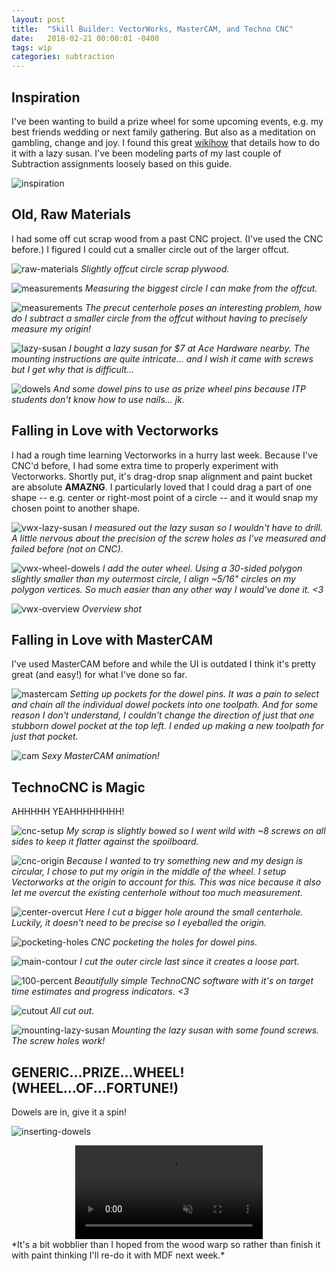 ```yaml
---
layout: post
title:  "Skill Builder: VectorWorks, MasterCAM, and Techno CNC"
date:   2018-02-21 00:00:01 -0400
tags: wip
categories: subtraction
---
```


## Inspiration

I've been wanting to build a prize wheel for some upcoming events, e.g. my best friends wedding or next family gathering. But also as a meditation on gambling, change and joy. I found this great [wikihow](https://www.wikihow.com/Make-a-Prize-Wheel) that details how to do it with a lazy susan. I've been modeling parts of my last couple of Subtraction assignments loosely based on this guide.

![inspiration](/assets/img/subtraction/techno-cnc/00-inspiration.png)

## Old, Raw Materials

I had some off cut scrap wood from a past CNC project. (I've used the CNC before.) I figured I could cut a smaller circle out of the larger offcut.

![raw-materials](/assets/img/subtraction/techno-cnc/00-raw-materials.jpg)
*Slightly offcut circle scrap plywood.*

![measurements](/assets/img/subtraction/techno-cnc/01-measurements.jpg)
*Measuring the biggest circle I can make from the offcut.*

![measurements](/assets/img/subtraction/techno-cnc/02-measurements.jpg)
*The precut centerhole poses an interesting problem, how do I subtract a smaller circle from the offcut without having to precisely measure my origin!*

![lazy-susan](/assets/img/subtraction/techno-cnc/03-lazy-susan.jpg)
*I bought a lazy susan for $7 at Ace Hardware nearby. The mounting instructions are quite intricate... and I wish it came with screws but I get why that is difficult...*

![dowels](/assets/img/subtraction/techno-cnc/04-dowels.jpg)
*And some dowel pins to use as prize wheel pins because ITP students don't know how to use nails... jk.*

## Falling in Love with Vectorworks

I had a rough time learning Vectorworks in a hurry last week. Because I've CNC'd before, I had some extra time to properly experiment with Vectorworks. Shortly put, it's drag-drop snap alignment and paint bucket are absolute **AMAZNG**. I particularly loved that I could drag a part of one shape -- e.g. center or right-most point of a circle -- and it would snap my chosen point to another shape.

![vwx-lazy-susan](/assets/img/subtraction/techno-cnc/10-vwx-lazy-susan.png)
*I measured out the lazy susan so I wouldn't have to drill. A little nervous about the precision of the screw holes as I've measured and failed before (not on CNC).*

![vwx-wheel-dowels](/assets/img/subtraction/techno-cnc/11-vwx-wheel-dowels.png)
*I add the outer wheel. Using a 30-sided polygon slightly smaller than my outermost circle, I align ~5/16" circles on my polygon vertices. So much easier than any other way I would've done it. <3*

![vwx-overview](/assets/img/subtraction/techno-cnc/12-vwx-overview.png)
*Overview shot*

## Falling in Love with MasterCAM

I've used MasterCAM before and while the UI is outdated I think it's pretty great (and easy!) for what I've done so far.

![mastercam](/assets/img/subtraction/techno-cnc/20-mastercam.jpg)
*Setting up pockets for the dowel pins. It was a pain to select and chain all the individual dowel pockets into one toolpath. And for some reason I don't understand, I couldn't change the direction of just that one stubborn dowel pocket at the top left. I ended up making a new toolpath for just that pocket.*

![cam](/assets/img/subtraction/techno-cnc/21-cam.jpg)
*Sexy MasterCAM animation!*

## TechnoCNC is Magic

AHHHHH YEAHHHHHHHH!

![cnc-setup](/assets/img/subtraction/techno-cnc/30-cnc-setup.jpg)
*My scrap is slightly bowed so I went wild with ~8 screws on all sides to keep it flatter against the spoilboard.*

![cnc-origin](/assets/img/subtraction/techno-cnc/31-cnc-origin.jpg)
*Because I wanted to try something new and my design is circular, I chose to put my origin in the middle of the wheel. I setup Vectorworks at the origin to account for this. This was nice because it also let me overcut the existing centerhole without too much measurement.*

![center-overcut](/assets/img/subtraction/techno-cnc/40-center-overcut.jpg)
*Here I cut a bigger hole around the small centerhole. Luckily, it doesn't need to be precise so I eyeballed the origin.*

![pocketing-holes](/assets/img/subtraction/techno-cnc/41-pocketing-holes.jpg)
*CNC pocketing the holes for dowel pins.*

![main-contour](/assets/img/subtraction/techno-cnc/42-main-contour.jpg)
*I cut the outer circle last since it creates a loose part.*

![100-percent](/assets/img/subtraction/techno-cnc/43-100-percent.jpg)
*Beautifully simple TechnoCNC software with it's on target time estimates and progress indicators. <3*

![cutout](/assets/img/subtraction/techno-cnc/50-cutout.jpg)
*All cut out.*

![mounting-lazy-susan](/assets/img/subtraction/techno-cnc/51-mounting-lazy-susan.jpg)
*Mounting the lazy susan with some found screws. The screw holes work!*

## GENERIC...PRIZE...WHEEL! (WHEEL...OF...FORTUNE!)

Dowels are in, give it a spin!

![inserting-dowels](/assets/img/subtraction/techno-cnc/52-inserting-dowels.jpg)

<div style="text-align: center;">
  <video
    playsinline
    webkit-playsinline
    muted
    loop
    autoplay
    style="max-width: 50rem;"
    controlslist="nodownload"
    src="https://s3-us-west-2.amazonaws.com/i.buoydontfloat.com/90-final.mov">
  </video>
</div>
*It's a bit wobblier than I hoped from the wood warp so rather than finish it with paint thinking I'll re-do it with MDF next week.*
